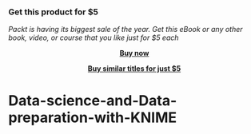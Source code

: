 
### Get this product for $5

<i>Packt is having its biggest sale of the year. Get this eBook or any other book, video, or course that you like just for $5 each</i>


<b><p align='center'>[Buy now](https://packt.link/9781801073288)</p></b>


<b><p align='center'>[Buy similar titles for just $5](https://subscription.packtpub.com/search)</p></b>


# Data-science-and-Data-preparation-with-KNIME